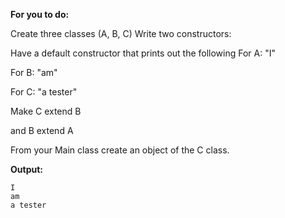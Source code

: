 **For you to do:**

Create three classes (A, B, C)
Write two constructors:

Have a default constructor that prints out the following
For A: "I"

For B: "am"

For C: "a tester"

Make C extend B

and B extend A

From your Main class create an object of the C class.

**Output:**

```
I
am
a tester
```